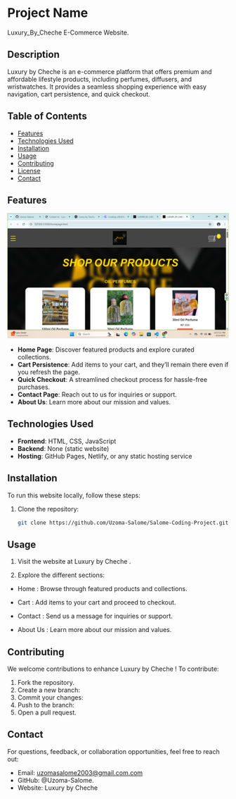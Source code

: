# Project Name 
Luxury_By_Cheche E-Commerce Website.
## Description
Luxury by Cheche is an e-commerce platform that offers premium and affordable lifestyle products, including perfumes, diffusers, and wristwatches. It provides a seamless shopping experience with easy navigation, cart persistence, and quick checkout.
## Table of Contents
- [Features](#features)
- [Technologies Used](#technologies-used)
- [Installation](#installation)
- [Usage](#usage)
- [Contributing](#contributing)
- [License](#license)
- [Contact](#contact)

## Features
![alt text](image-1.png)
- **Home Page**: Discover featured products and explore curated collections.
- **Cart Persistence**: Add items to your cart, and they’ll remain there even if you refresh the page.
- **Quick Checkout**: A streamlined checkout process for hassle-free purchases.
- **Contact Page**: Reach out to us for inquiries or support.
- **About Us**: Learn more about our mission and values.

## Technologies Used

- **Frontend**: HTML, CSS, JavaScript
- **Backend**: None (static website)
- **Hosting**: GitHub Pages, Netlify, or any static hosting service

## Installation

To run this website locally, follow these steps:

1. Clone the repository:
   ```bash
   git clone https://github.com/Uzoma-Salome/Salome-Coding-Project.git

## Usage
1. Visit the website at Luxury by Cheche .

2. Explore the different sections:

- Home : Browse through featured products and collections.

- Cart : Add items to your cart and proceed to checkout.

- Contact : Send us a message for inquiries or support.

- About Us : Learn more about our mission and values.

## Contributing
We welcome contributions to enhance Luxury by Cheche ! To contribute:

1. Fork the repository.
2. Create a new branch:
3. Commit your changes:
4. Push to the branch:
5. Open a pull request.

## Contact
For questions, feedback, or collaboration opportunities, feel free to reach out:

- Email: uzomasalome2003@gmail.com.com
- GitHub: @Uzoma-Salome.
- Website: Luxury by Cheche

